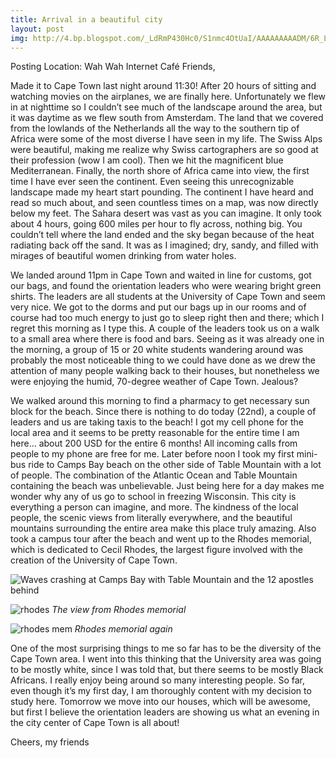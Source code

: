 ```yaml
---
title: Arrival in a beautiful city
layout: post
img: http://4.bp.blogspot.com/_LdRmP430Hc0/S1nmc4OtUaI/AAAAAAAAADM/6R_LNa7A7H8/s680/IMG_4170.JPG
---
```


Posting Location: Wah Wah Internet Café
Friends,

Made it to Cape Town last night around 11:30! After 20 hours of sitting and watching movies on the airplanes, we are finally here. Unfortunately we flew in at nighttime so I couldn’t see much of the landscape around the area, but it was daytime as we flew south from Amsterdam. The land that we covered from the lowlands of the Netherlands all the way to the southern tip of Africa were some of the most diverse I have seen in my life. The Swiss Alps were beautiful, making me realize why Swiss cartographers are so good at their profession (wow I am cool). Then we hit the magnificent blue Mediterranean. Finally, the north shore of Africa came into view, the first time I have ever seen the continent. Even seeing this unrecognizable landscape made my heart start pounding. The continent I have heard and read so much about, and seen countless times on a map, was now directly below my feet. The Sahara desert was vast as you can imagine. It only took about 4 hours, going 600 miles per hour to fly across, nothing big. You couldn’t tell where the land ended and the sky began because of the heat radiating back off the sand. It was as I imagined; dry, sandy, and filled with mirages of beautiful women drinking from water holes.

We landed around 11pm in Cape Town and waited in line for customs, got our bags, and found the orientation leaders who were wearing bright green shirts. The leaders are all students at the University of Cape Town and seem very nice. We got to the dorms and put our bags up in our rooms and of course had too much energy to just go to sleep right then and there; which I regret this morning as I type this. A couple of the leaders took us on a walk to a small area where there is food and bars. Seeing as it was already one in the morning, a group of 15 or 20 white students wandering around was probably the most noticeable thing to we could have done as we drew the attention of many people walking back to their houses, but nonetheless we were enjoying the humid, 70-degree weather of Cape Town. Jealous? 

We walked around this morning to find a pharmacy to get necessary sun block for the beach. Since there is nothing to do today (22nd), a couple of leaders and us are taking taxis to the beach! I got my cell phone for the local area and it seems to be pretty reasonable for the entire time I am here… about 200 USD for the entire 6 months! All incoming calls from people to my phone are free for me. Later before noon I took my first mini-bus ride to Camps Bay beach on the other side of Table Mountain with a lot of people. The combination of the Atlantic Ocean and Table Mountain containing the beach was unbelievable. Just being here for a day makes me wonder why any of us go to school in freezing Wisconsin. This city is everything a person can imagine, and more. The kindness of the local people, the scenic views from literally everywhere, and the beautiful mountains surrounding the entire area make this place truly amazing. Also took a campus tour after the beach and went up to the Rhodes memorial, which is dedicated to Cecil Rhodes, the largest figure involved with the creation of the University of Cape Town. 

![Waves crashing at Camps Bay with Table Mountain and the 12 apostles behind](http://1.bp.blogspot.com/_LdRmP430Hc0/S1nltnd_E8I/AAAAAAAAADE/0rxaL7IbBxg/s680/IMG_4148.JPG)

![rhodes](http://4.bp.blogspot.com/_LdRmP430Hc0/S1nmc4OtUaI/AAAAAAAAADM/6R_LNa7A7H8/s680/IMG_4170.JPG)
*The view from Rhodes memorial*

![rhodes mem](http://4.bp.blogspot.com/_LdRmP430Hc0/S1ntLZdnA_I/AAAAAAAAADU/NPznq-0ryMU/s680/IMG_4174.JPG)
*Rhodes memorial again*

One of the most surprising things to me so far has to be the diversity of the Cape Town area. I went into this thinking that the University area was going to be mostly white, since I was told that, but there seems to be mostly Black Africans. I really enjoy being around so many interesting people. So far, even though it’s my first day, I am thoroughly content with my decision to study here. Tomorrow we move into our houses, which will be awesome, but first I believe the orientation leaders are showing us what an evening in the city center of Cape Town is all about!

Cheers, my friends